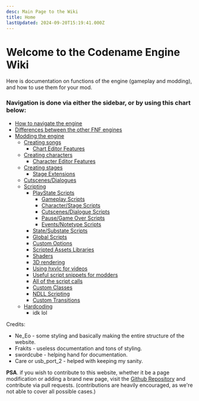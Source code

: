 ```yaml
---
desc: Main Page to the Wiki
title: Home
lastUpdated: 2024-09-20T15:19:41.000Z
---
```

# Welcome to the Codename Engine Wiki
Here is documentation on functions of the engine (gameplay and modding), and how to use them for your mod.

### Navigation is done via either the sidebar, or by using this chart below:
- <a href="./navigation.md">How to navigate the engine</a>
- <a href="./differences.md">Differences between the other FNF engines</a>
- <a href="./modding/">Modding the engine</a>
    - <a href="./modding/songs/">Creating songs</a>
        - <a href="./modding/songs/editor-features.md">Chart Editor Features</a>
    - <a href="./modding/characters/">Creating characters</a>
        - <a href="./modding/characters/editor-features.md">Character Editor Features</a>
    - <a href="./modding/stages/">Creating stages</a>
        - <a href="./modding/stages/stage-extensions.md">Stage Extensions</a>
    - <a href="./modding/cutscenes-dialogues.md">Cutscenes/Dialogues</a>
    - <a href="./modding/scripting/">Scripting</a>
        - <a href="./modding/scripting/playstate-scripts/">PlayState Scripts</a>
            - <a href="./modding/scripting/playstate-scripts/gameplay-scripts.md">Gameplay Scripts</a>
            - <a href="./modding/scripting/playstate-scripts/character-stage-scripts.md">Character/Stage Scripts</a>
            - <a href="./modding/scripting/playstate-scripts/cutscenes-dialogue-scripts.md">Cutscenes/Dialogue Scripts</a>
            - <a href="./modding/scripting/playstate-scripts/pause-gamover-scripts.md">Pause/Game Over Scripts</a>
            - <a href="./modding/scripting/playstate-scripts/events-notetypes-scripts.md">Events/Notetype Scripts</a>
        - <a href="./modding/scripting/state-substate-scripts.md">State/Substate Scripts</a>
        - <a href="./modding/scripting/global-scripts.md">Global Scripts</a>
        - <a href="./modding/scripting/custom-options.md">Custom Options</a>
        - <a href="./modding/scripting/scripted-assets-libraries.md">Scripted Assets Libraries</a>
        - <a href="./modding/scripting/shaders.md">Shaders</a>
        - <a href="./modding/scripting/3d-rendering.md">3D rendering</a>
        - <a href="./modding/scripting/hxvlc.md">Using hxvlc for videos</a>
        - <a href="./modding/scripting/script-snippets.md">Useful script snippets for modders</a>
        - <a href="./modding/scripting/script-calls.md">All of the script calls</a>
        - <a href="./modding/scripting/custom-classes.md">Custom Classes</a>
        - <a href="./modding/scripting/ndll-scripting.md">NDLL Scripting</a>
        - <a href="./modding/scripting/custom-transitions.md">Custom Transitions</a>
    - <a href="./modding/hardcoding/">Hardcoding</a>
        - idk lol


Credits:
- Ne_Eo - some styling and basically making the entire structure of the website.
- Frakits - useless documentation and tons of styling.
- swordcube - helping hand for documentation.
- Care or usb_port_2 - helped with keeping my sanity.

**PSA**. if you wish to contribute to this website, whether it be a page modification or adding a brand new page, visit the <a href="https://github.com/FNF-CNE-Devs/FNF-CNE-Devs.github.io">Github Repository</a> and contribute via pull requests. (contributions are heavily encouraged, as we're not able to cover all possible cases.)